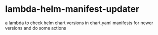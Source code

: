 # lambda-helm-manifest-updater
a lambda to check helm chart versions in chart.yaml manifests for newer versions and do some actions 
